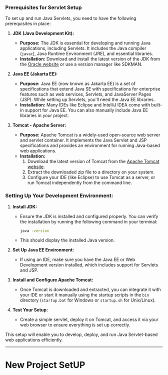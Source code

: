<!-- @format -->

### Prerequisites for Servlet Setup

To set up and run Java Servlets, you need to have the following prerequisites in place:

1. **JDK (Java Development Kit):**

   - **Purpose:** The JDK is essential for developing and running Java applications, including Servlets. It includes the Java compiler (`javac`), Java Runtime Environment (JRE), and essential libraries.
   - **Installation:** Download and install the latest version of the JDK from the [Oracle website](https://www.oracle.com/java/technologies/javase-jdk11-downloads.html) or use a version manager like SDKMAN.

2. **Java EE (Jakarta EE):**

   - **Purpose:** Java EE (now known as Jakarta EE) is a set of specifications that extend Java SE with specifications for enterprise features such as web services, Servlets, and JavaServer Pages (JSP). While setting up Servlets, you'll need the Java EE libraries.
   - **Installation:** Many IDEs like Eclipse and IntelliJ IDEA come with built-in support for Java EE. You can also manually include Java EE libraries in your project.

3. **Tomcat - Apache Server:**
   - **Purpose:** Apache Tomcat is a widely-used open-source web server and servlet container. It implements the Java Servlet and JSP specifications and provides an environment for running Java-based web applications.
   - **Installation:**
     1. Download the latest version of Tomcat from the [Apache Tomcat website](https://tomcat.apache.org/download-90.cgi).
     2. Extract the downloaded zip file to a directory on your system.
     3. Configure your IDE (like Eclipse) to use Tomcat as a server, or run Tomcat independently from the command line.

### Setting Up Your Development Environment:

1. **Install JDK:**

   - Ensure the JDK is installed and configured properly. You can verify the installation by running the following command in your terminal:
     ```bash
     java -version
     ```
   - This should display the installed Java version.

2. **Set Up Java EE Environment:**

   - If using an IDE, make sure you have the Java EE or Web Development version installed, which includes support for Servlets and JSP.

3. **Install and Configure Apache Tomcat:**

   - Once Tomcat is downloaded and extracted, you can integrate it with your IDE or start it manually using the startup scripts in the `bin` directory (`startup.bat` for Windows or `startup.sh` for Unix/Linux).

4. **Test Your Setup:**
   - Create a simple servlet, deploy it on Tomcat, and access it via your web browser to ensure everything is set up correctly.

This setup will enable you to develop, deploy, and run Java Servlet-based web applications efficiently.

---

# New Project SetUP




